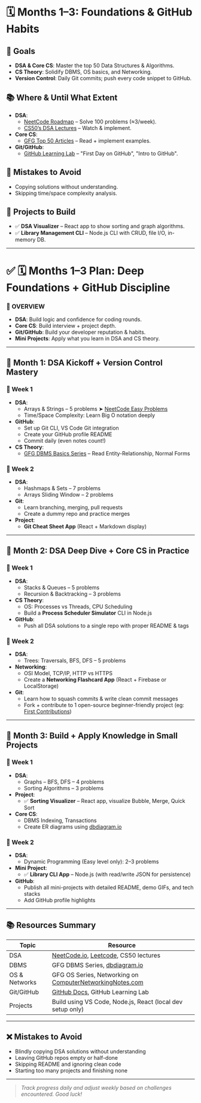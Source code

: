 # 🗓️ Months 1–3: Foundations & GitHub Habits

## 🎯 Goals
- **DSA & Core CS**: Master the top 50 Data Structures & Algorithms.
- **CS Theory**: Solidify DBMS, OS basics, and Networking.
- **Version Control**: Daily Git commits; push every code snippet to GitHub.

## 📚 Where & Until What Extent
- **DSA**:
  - [NeetCode Roadmap](https://neetcode.io) – Solve 100 problems (≈3/week).
  - [CS50’s DSA Lectures](https://cs50.harvard.edu) – Watch & implement.
- **Core CS**:
  - [GFG Top 50 Articles](https://geeksforgeeks.org) – Read + implement examples.
- **Git/GitHub**:
  - [GitHub Learning Lab](https://lab.github.com) – "First Day on GitHub", "Intro to GitHub".

## 🚧 Mistakes to Avoid
- Copying solutions without understanding.
- Skipping time/space complexity analysis.

## 🔨 Projects to Build
- ✅ **DSA Visualizer** – React app to show sorting and graph algorithms.
- ✅ **Library Management CLI** – Node.js CLI with CRUD, file I/O, in-memory DB.

---

# ✅ 🗓️ Months 1–3 Plan: Deep Foundations + GitHub Discipline

### 📌 OVERVIEW
- **DSA**: Build logic and confidence for coding rounds.
- **Core CS**: Build interview + project depth.
- **Git/GitHub**: Build your developer reputation & habits.
- **Mini Projects**: Apply what you learn in DSA and CS theory.

---

## 🚀 Month 1: DSA Kickoff + Version Control Mastery

### 📍 Week 1
- **DSA**:
  - Arrays & Strings – 5 problems ➤ [NeetCode Easy Problems](https://neetcode.io/practice)
  - Time/Space Complexity: Learn Big O notation deeply
- **GitHub**:
  - Set up Git CLI, VS Code Git integration
  - Create your GitHub profile README
  - Commit daily (even notes count!)
- **CS Theory**:
  - [GFG DBMS Basics Series](https://www.geeksforgeeks.org/dbms/) – Read Entity-Relationship, Normal Forms

### 📍 Week 2
- **DSA**:
  - Hashmaps & Sets – 7 problems
  - Arrays Sliding Window – 2 problems
- **Git**:
  - Learn branching, merging, pull requests
  - Create a dummy repo and practice merges
- **Project**:
  - **Git Cheat Sheet App** (React + Markdown display)

---

## 🚀 Month 2: DSA Deep Dive + Core CS in Practice

### 📍 Week 1
- **DSA**:
  - Stacks & Queues – 5 problems
  - Recursion & Backtracking – 3 problems
- **CS Theory**:
  - OS: Processes vs Threads, CPU Scheduling
  - Build a **Process Scheduler Simulator** CLI in Node.js
- **GitHub**:
  - Push all DSA solutions to a single repo with proper README & tags

### 📍 Week 2
- **DSA**:
  - Trees: Traversals, BFS, DFS – 5 problems
- **Networking**:
  - OSI Model, TCP/IP, HTTP vs HTTPS
  - Create a **Networking Flashcard App** (React + Firebase or LocalStorage)
- **Git**:
  - Learn how to squash commits & write clean commit messages
  - Fork + contribute to 1 open-source beginner-friendly project (eg: [First Contributions](https://firstcontributions.github.io/))

---

## 🚀 Month 3: Build + Apply Knowledge in Small Projects

### 📍 Week 1
- **DSA**:
  - Graphs – BFS, DFS – 4 problems
  - Sorting Algorithms – 3 problems
- **Project**:
  - ✅ **Sorting Visualizer** – React app, visualize Bubble, Merge, Quick Sort
- **Core CS**:
  - DBMS Indexing, Transactions
  - Create ER diagrams using [dbdiagram.io](https://dbdiagram.io)

### 📍 Week 2
- **DSA**:
  - Dynamic Programming (Easy level only): 2–3 problems
- **Mini Project**:
  - ✅ **Library CLI App** – Node.js (with read/write JSON for persistence)
- **GitHub**:
  - Publish all mini-projects with detailed README, demo GIFs, and tech stacks
  - Add GitHub profile highlights

---

## 📚 Resources Summary

| Topic         | Resource                                                                 |
|---------------|--------------------------------------------------------------------------|
| DSA           | [NeetCode.io](https://neetcode.io), [Leetcode](https://leetcode.com), CS50 lectures |
| DBMS          | GFG DBMS Series, [dbdiagram.io](https://dbdiagram.io)                   |
| OS & Networks | GFG OS Series, Networking on [ComputerNetworkingNotes.com](https://computernetworkingnotes.com) |
| Git/GitHub    | [GitHub Docs](https://docs.github.com), GitHub Learning Lab             |
| Projects      | Build using VS Code, Node.js, React (local dev setup only)              |

---

## ❌ Mistakes to Avoid
- Blindly copying DSA solutions without understanding
- Leaving GitHub repos empty or half-done
- Skipping README and ignoring clean code
- Starting too many projects and finishing none

---

> *Track progress daily and adjust weekly based on challenges encountered. Good luck!*

